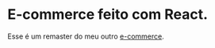 # E-commerce feito com React.

Esse é um remaster do meu outro [e-commerce](https://github.com/omgvito/TecnoShop).

